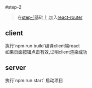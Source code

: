 #step-2
>在[step-1](/step-1)基础上,加入[react-router](http://www.tuicool.com/articles/iAvmyuj)

<h2 id="client">client</h2>
执行`npm run build`编译client端react
<br/>
如果页面按钮点击有效,证明client渲染成功


<h2 id="server">server</h2>
执行`npm run start` 启动项目





